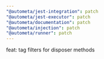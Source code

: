 ```yaml
---
"@autometa/jest-integration": patch
"@autometa/jest-executor": patch
"@autometa/documentation": patch
"@autometa/injection": patch
"@autometa/runner": patch
---
```


feat: tag filters for disposer methods
